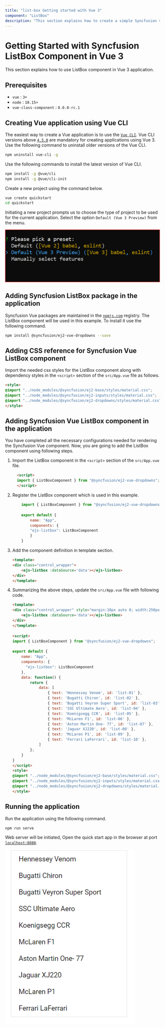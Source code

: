 ```yaml
---
title: "list-box Getting started with Vue 3"
component: "ListBox"
description: "This section explains how to create a simple Syncfusion vue 3 list box component and configure it's functionalities in vue."
---
```


# Getting Started with Syncfusion ListBox Component in Vue 3

This section explains how to use ListBox component in Vue 3 application.

## Prerequisites

* `vue` : `3+`
* `node` : `10.15+`
* `vue-class-component` : `8.0.0-rc.1`

## Creating Vue application using Vue CLI

The easiest way to create a Vue application is to use the [`Vue CLI`](https://github.com/vuejs/vue-cli). Vue CLI versions above [`4.5.0`](https://v3.vuejs.org/guide/migration/introduction.html#vue-cli) are mandatory for creating applications using Vue 3. Use the following command to uninstall older versions of the Vue CLI.

```bash
npm uninstall vue-cli -g
```

Use the following commands to install the latest version of Vue CLI.

```bash
npm install -g @vue/cli
npm install -g @vue/cli-init
```

Create a new project using the command below.

```bash
vue create quickstart
cd quickstart
```

Initiating a new project prompts us to choose the type of project to be used for the current application. Select the option `Default (Vue 3 Preview)` from the menu.

![Reference](./images/vue3-terminal.png)

## Adding Syncfusion ListBox package in the application

Syncfusion Vue packages are maintained in the [`npmjs.com`](https://www.npmjs.com/~syncfusionorg) registry.
The ListBox component will be used in this example. To install it use the following command.

```bash
npm install @syncfusion/ej2-vue-dropdowns --save
```

## Adding CSS reference for Syncfusion Vue ListBox component

Import the needed css styles for the ListBox component along with dependency styles in the `<script>` section of the `src/App.vue` file as follows.

```html
<style>
@import "../node_modules/@syncfusion/ej2-base/styles/material.css";
@import "../node_modules/@syncfusion/ej2-inputs/styles/material.css";
@import "../node_modules/@syncfusion/ej2-dropdowns/styles/material.css";
</style>
```

## Adding Syncfusion Vue ListBox component in the application

You have completed all the necessary configurations needed  for rendering the Syncfusion Vue component. Now, you are going to add the ListBox component using following steps.

1. Import the ListBox component in the `<script>` section of the `src/App.vue` file.

    ```html
      <script>
      import { ListBoxComponent } from "@syncfusion/ej2-vue-dropdowns";
      </script>
    ```

2. Register the ListBox component which is used in this example.

    ```js
        import { ListBoxComponent } from "@syncfusion/ej2-vue-dropdowns";

        export default {
            name: "App",
            components: {
            "ejs-listbox": ListBoxComponent
            }
        }
    ```

3. Add the component definition in template section.

    ```html
    <template>
    <div class="control_wrapper">
        <ejs-listbox :dataSource='data'></ejs-listbox>
    </div>
    </template>
    ```

4. Summarizing the above steps, update the `src/App.vue` file with following code.

    ```html
    <template>
    <div class="control_wrapper" style="margin:10px auto 0; width:250px;">
        <ejs-listbox :dataSource='data'></ejs-listbox>
    </div>
    </template>

    <script>
    import { ListBoxComponent } from "@syncfusion/ej2-vue-dropdowns";

    export default {
        name: "App",
        components: {
          "ejs-listbox": ListBoxComponent
        },
        data: function() {
            return {
                data: [
                    { text: 'Hennessey Venom', id: 'list-01' },
                    { text: 'Bugatti Chiron', id: 'list-02' },
                    { text: 'Bugatti Veyron Super Sport', id: 'list-03' },
                    { text: 'SSC Ultimate Aero', id: 'list-04' },
                    { text: 'Koenigsegg CCR', id: 'list-05' },
                    { text: 'McLaren F1', id: 'list-06' },
                    { text: 'Aston Martin One- 77', id: 'list-07' },
                    { text: 'Jaguar XJ220', id: 'list-08' },
                    { text: 'McLaren P1', id: 'list-09' },
                    { text: 'Ferrari LaFerrari', id: 'list-10' },
                ]
            };
        }
    }
    </script>
    <style>
    @import "../node_modules/@syncfusion/ej2-base/styles/material.css";
    @import "../node_modules/@syncfusion/ej2-inputs/styles/material.css";
    @import "../node_modules/@syncfusion/ej2-dropdowns/styles/material.css";
    </style>
    ```

## Running the application

Run the application using the following command.

```bash
npm run serve
```

Web server will be initiated, Open the quick start app in the browser at port [`localhost:8080`](http://localhost:8080/).

![Output](./images/vue3-listbox.PNG)